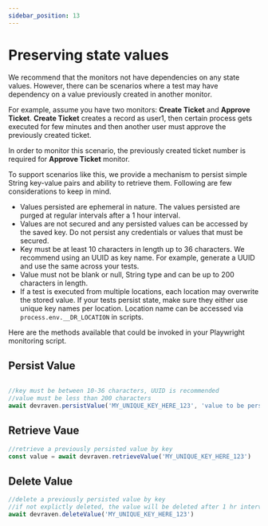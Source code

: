 ```yaml
---
sidebar_position: 13
---
```


# Preserving state values

We recommend that the monitors not have dependencies on any state values. However, there can be scenarios where a test may have dependency on a value previously created in another monitor.

For example, assume you have two monitors: **Create Ticket** and **Approve Ticket**. **Create Ticket** creates a record as user1, then certain process gets executed for few minutes and then another user must approve the previously created ticket.

In order to monitor this scenario, the previously created ticket number is required for **Approve Ticket** monitor. 

To support scenarios like this, we provide a mechanism to persist simple String key-value pairs and ability to retrieve them. Following are few considerations to keep in mind.

* Values persisted are ephemeral in nature. The values persisted are purged at regular intervals after a 1 hour interval.
* Values are not secured and any persisted values can be accessed by the saved key. Do not persist any credentials or values that must be secured.
* Key must be at least 10 characters in length up to 36 characters. We recommend using an UUID as key name. For example, generate a UUID and use the same across your tests.
* Value must not be blank or null, String type and can be up to 200 characters in length.
* If a test is executed from multiple locations, each location may overwrite the stored value. If your tests persist state, make sure they either use unique key names per location. Location name can be accessed via `process.env.__DR_LOCATION` in scripts.

Here are the methods available that could be invoked in your Playwright monitoring script.

## Persist Value

```js

//key must be between 10-36 characters, UUID is recommended
//value must be less than 200 characters
await devraven.persistValue('MY_UNIQUE_KEY_HERE_123', 'value to be persisted'); //store to non-secure temporary location

```

## Retrieve Vaue

```js
//retrieve a previously persisted value by key
const value = await devraven.retrieveValue('MY_UNIQUE_KEY_HERE_123')

```

## Delete Value

```js
//delete a previously persisted value by key
//if not explictly deleted, the value will be deleted after 1 hr interval
await devraven.deleteValue('MY_UNIQUE_KEY_HERE_123')

```